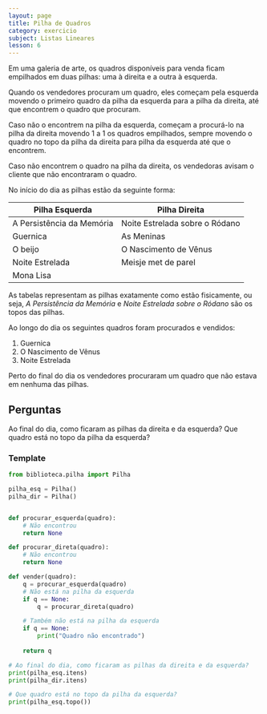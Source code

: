 ```yaml
---
layout: page
title: Pilha de Quadros
category: exercicio
subject: Listas Lineares
lesson: 6
---
```


Em uma galeria de arte, os quadros disponíveis para venda ficam empilhados em duas pilhas: uma à direita e a outra à esquerda.

Quando os vendedores procuram um quadro, eles começam pela esquerda movendo o primeiro quadro da pilha da esquerda para a pilha da direita, até que encontrem o quadro que procuram.

Caso não o encontrem na pilha da esquerda, começam a procurá-lo na pilha da direita movendo 1 a 1 os quadros empilhados, sempre movendo o quadro no topo da pilha da direita para pilha da esquerda até que o encontrem.

Caso não encontrem o quadro na pilha da direita, os vendedoras avisam o cliente que não encontraram o quadro.

No início do dia as pilhas estão da seguinte forma:

| Pilha Esquerda            | Pilha Direita                  |
|---------------------------|--------------------------------|
| A Persistência da Memória | Noite Estrelada sobre o Ródano |
| Guernica                  | As Meninas                     |
| O beijo                   | O Nascimento de Vênus          |
| Noite Estrelada           | Meisje met de parel            |
| Mona Lisa                 |                                |

As tabelas representam as pilhas exatamente como estão fisicamente, ou seja, *A Persistência da Memória* e *Noite Estrelada sobre o Ródano* são os topos das pilhas.

Ao longo do dia os seguintes quadros foram procurados e vendidos:
1. Guernica
1. O Nascimento de Vênus
1. Noite Estrelada

Perto do final do dia os vendedores procuraram um quadro que não estava em nenhuma das pilhas.

## Perguntas
Ao final do dia, como ficaram as pilhas da direita e da esquerda?
Que quadro está no topo da pilha da esquerda?

### Template

```python
from biblioteca.pilha import Pilha

pilha_esq = Pilha()
pilha_dir = Pilha()


def procurar_esquerda(quadro):
    # Não encontrou
    return None

def procurar_direta(quadro):
    # Não encontrou
    return None

def vender(quadro):
    q = procurar_esquerda(quadro)
    # Não está na pilha da esquerda
    if q == None:
        q = procurar_direta(quadro)

    # Também não está na pilha da esquerda
    if q == None:
        print("Quadro não encontrado")
    
    return q

# Ao final do dia, como ficaram as pilhas da direita e da esquerda?
print(pilha_esq.itens)
print(pilha_dir.itens)

# Que quadro está no topo da pilha da esquerda?
print(pilha_esq.topo())
```